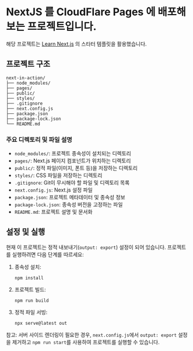 # NextJS 를 CloudFlare Pages 에 배포해보는 프로젝트입니다.

해당 프로젝트는 [Learn Next.js](https://nextjs.org/learn) 의 스타터 템플릿을 활용했습니다.

## 프로젝트 구조

```
next-in-action/
├── node_modules/
├── pages/
├── public/
├── styles/
├── .gitignore
├── next.config.js
├── package.json
├── package-lock.json
└── README.md
```

### 주요 디렉토리 및 파일 설명

- `node_modules/`: 프로젝트 종속성이 설치되는 디렉토리
- `pages/`: Next.js 페이지 컴포넌트가 위치하는 디렉토리
- `public/`: 정적 파일(이미지, 폰트 등)을 저장하는 디렉토리
- `styles/`: CSS 파일을 저장하는 디렉토리
- `.gitignore`: Git이 무시해야 할 파일 및 디렉토리 목록
- `next.config.js`: Next.js 설정 파일
- `package.json`: 프로젝트 메타데이터 및 종속성 정보
- `package-lock.json`: 종속성 버전을 고정하는 파일
- `README.md`: 프로젝트 설명 및 문서화

## 설정 및 실행

현재 이 프로젝트는 정적 내보내기(`output: export`) 설정이 되어 있습니다. 
프로젝트를 실행하려면 다음 단계를 따르세요:

1. 종속성 설치:
   ```
   npm install
   ```

2. 프로젝트 빌드:
   ```
   npm run build
   ```

3. 정적 파일 서빙:
   ```
   npx serve@latest out
   ```

참고: 서버 사이드 렌더링이 필요한 경우, `next.config.js`에서 `output: export` 설정을 제거하고 
`npm run start`를 사용하여 프로젝트를 실행할 수 있습니다.
